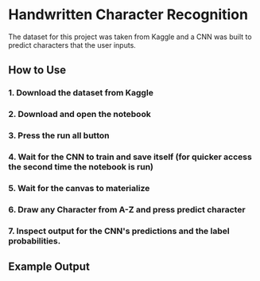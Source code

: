 # Handwritten Character Recognition

The dataset for this project was taken from Kaggle and a CNN was built to predict characters that the user inputs.

## How to Use

### 1. Download the dataset from Kaggle
### 2. Download and open the notebook
### 3. Press the run all button
### 4. Wait for the CNN to train and save itself (for quicker access the second time the notebook is run)
### 5. Wait for the canvas to materialize
### 6. Draw any Character from A-Z and press predict character
### 7. Inspect output for the CNN's predictions and the label probabilities.

## Example Output
